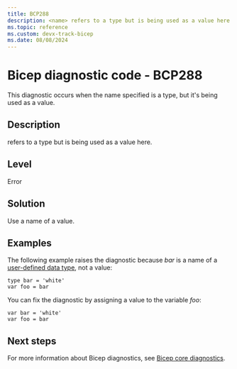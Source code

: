 ```yaml
---
title: BCP288
description: <name> refers to a type but is being used as a value here.
ms.topic: reference
ms.custom: devx-track-bicep
ms.date: 08/08/2024
---
```


# Bicep diagnostic code - BCP288

This diagnostic occurs when the name specified is a type, but it's being used as a value.

## Description

<name> refers to a type but is being used as a value here.

## Level

Error

## Solution

Use a name of a value.

## Examples

The following example raises the diagnostic because _bar_ is a name of a [user-defined data type](../user-defined-data-types.md), not a value:

```bicep
type bar = 'white'
var foo = bar 
```

You can fix the diagnostic by assigning a value to the variable _foo_:

```bicep
var bar = 'white'
var foo = bar 
```

## Next steps

For more information about Bicep diagnostics, see [Bicep core diagnostics](../bicep-core-diagnostics.md).
